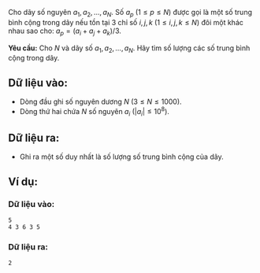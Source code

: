 Cho dãy số nguyên $a_1,a_2,…,a_N$. Số $a_p\ (1≤p≤N)$ được gọi là một số trung bình cộng trong dãy nếu tồn tại $3$ chỉ số $i, j, k\ (1≤i,j,k≤N)$ đôi một khác nhau sao cho: $a_p=(a_i+a_j+a_k)/3$.

**Yêu cầu:** Cho $N$ và dãy số $a_1,a_2,…,a_N$. Hãy tìm số lượng các số trung bình cộng trong dãy.

## Dữ liệu vào:
- Dòng đầu ghi số nguyên dương $N\ (3≤N≤1000)$.
- Dòng thứ hai chứa $N$ số nguyên $a_i\ (|a_i |≤10^8)$.

## Dữ liệu ra:
- Ghi ra một số duy nhất là số lượng số trung bình cộng của dãy.

## Ví dụ:
### Dữ liệu vào:
```
5
4 3 6 3 5
```

### Dữ liệu ra:
```
2
```